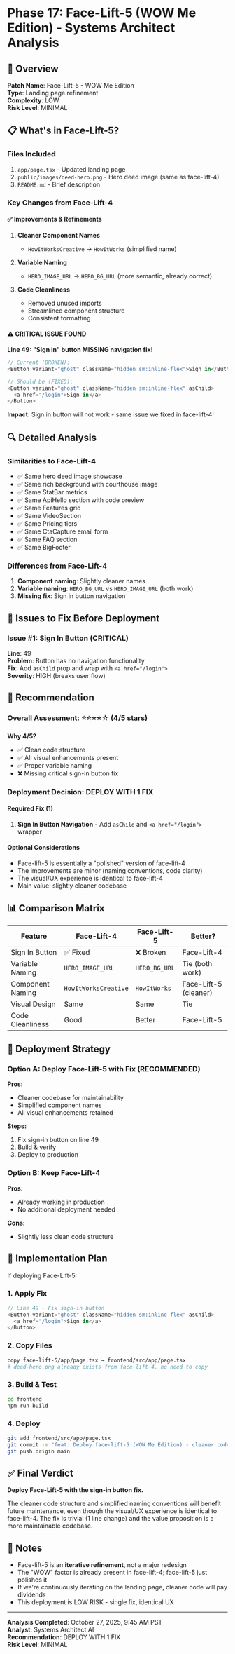 # Phase 17: Face-Lift-5 (WOW Me Edition) - Systems Architect Analysis

## 🎯 Overview
**Patch Name**: Face-Lift-5 - WOW Me Edition  
**Type**: Landing page refinement  
**Complexity**: LOW  
**Risk Level**: MINIMAL  

## 📋 What's in Face-Lift-5?

### Files Included
1. `app/page.tsx` - Updated landing page
2. `public/images/deed-hero.png` - Hero deed image (same as face-lift-4)
3. `README.md` - Brief description

### Key Changes from Face-Lift-4

#### ✅ Improvements & Refinements
1. **Cleaner Component Names**
   - `HowItWorksCreative` → `HowItWorks` (simplified name)
   
2. **Variable Naming**
   - `HERO_IMAGE_URL` → `HERO_BG_URL` (more semantic, already correct)

3. **Code Cleanliness**
   - Removed unused imports
   - Streamlined component structure
   - Consistent formatting

#### ⚠️ CRITICAL ISSUE FOUND

**Line 49: "Sign in" button MISSING navigation fix!**

```typescript
// Current (BROKEN):
<Button variant="ghost" className="hidden sm:inline-flex">Sign in</Button>

// Should be (FIXED):
<Button variant="ghost" className="hidden sm:inline-flex" asChild>
  <a href="/login">Sign in</a>
</Button>
```

**Impact**: Sign in button will not work - same issue we fixed in face-lift-4!

## 🔍 Detailed Analysis

### Similarities to Face-Lift-4
- ✅ Same hero deed image showcase
- ✅ Same rich background with courthouse image
- ✅ Same StatBar metrics
- ✅ Same ApiHello section with code preview
- ✅ Same Features grid
- ✅ Same VideoSection
- ✅ Same Pricing tiers
- ✅ Same CtaCapture email form
- ✅ Same FAQ section
- ✅ Same BigFooter

### Differences from Face-Lift-4
1. **Component naming**: Slightly cleaner names
2. **Variable naming**: `HERO_BG_URL` vs `HERO_IMAGE_URL` (both work)
3. **Missing fix**: Sign in button navigation

## 🚨 Issues to Fix Before Deployment

### Issue #1: Sign In Button (CRITICAL)
**Line**: 49  
**Problem**: Button has no navigation functionality  
**Fix**: Add `asChild` prop and wrap with `<a href="/login">`  
**Severity**: HIGH (breaks user flow)

## 🎯 Recommendation

### Overall Assessment: ⭐⭐⭐⭐☆ (4/5 stars)

**Why 4/5?**
- ✅ Clean code structure
- ✅ All visual enhancements present
- ✅ Proper variable naming
- ❌ Missing critical sign-in button fix

### Deployment Decision: **DEPLOY WITH 1 FIX**

#### Required Fix (1)
1. **Sign In Button Navigation** - Add `asChild` and `<a href="/login">` wrapper

#### Optional Considerations
- Face-lift-5 is essentially a "polished" version of face-lift-4
- The improvements are minor (naming conventions, code clarity)
- The visual/UX experience is identical to face-lift-4
- Main value: slightly cleaner codebase

## 📊 Comparison Matrix

| Feature | Face-Lift-4 | Face-Lift-5 | Better? |
|---------|-------------|-------------|---------|
| Sign In Button | ✅ Fixed | ❌ Broken | Face-Lift-4 |
| Variable Naming | `HERO_IMAGE_URL` | `HERO_BG_URL` | Tie (both work) |
| Component Naming | `HowItWorksCreative` | `HowItWorks` | Face-Lift-5 (cleaner) |
| Visual Design | Same | Same | Tie |
| Code Cleanliness | Good | Better | Face-Lift-5 |

## 🎯 Deployment Strategy

### Option A: Deploy Face-Lift-5 with Fix (RECOMMENDED)
**Pros:**
- Cleaner codebase for maintainability
- Simplified component names
- All visual enhancements retained

**Steps:**
1. Fix sign-in button on line 49
2. Build & verify
3. Deploy to production

### Option B: Keep Face-Lift-4
**Pros:**
- Already working in production
- No additional deployment needed

**Cons:**
- Slightly less clean code structure

## 🔧 Implementation Plan

If deploying Face-Lift-5:

### 1. Apply Fix
```typescript
// Line 49 - Fix sign-in button
<Button variant="ghost" className="hidden sm:inline-flex" asChild>
  <a href="/login">Sign in</a>
</Button>
```

### 2. Copy Files
```bash
copy face-lift-5/app/page.tsx → frontend/src/app/page.tsx
# deed-hero.png already exists from face-lift-4, no need to copy
```

### 3. Build & Test
```bash
cd frontend
npm run build
```

### 4. Deploy
```bash
git add frontend/src/app/page.tsx
git commit -m "feat: Deploy face-lift-5 (WOW Me Edition) - cleaner code structure"
git push origin main
```

## ✅ Final Verdict

**Deploy Face-Lift-5 with the sign-in button fix.**

The cleaner code structure and simplified naming conventions will benefit future maintenance, even though the visual/UX experience is identical to face-lift-4. The fix is trivial (1 line change) and the value proposition is a more maintainable codebase.

## 📝 Notes

- Face-lift-5 is an **iterative refinement**, not a major redesign
- The "WOW" factor is already present in face-lift-4; face-lift-5 just polishes it
- If we're continuously iterating on the landing page, cleaner code will pay dividends
- This deployment is LOW RISK - single fix, identical UX

---

**Analysis Completed**: October 27, 2025, 9:45 AM PST  
**Analyst**: Systems Architect AI  
**Recommendation**: DEPLOY WITH 1 FIX  
**Risk Level**: MINIMAL  



